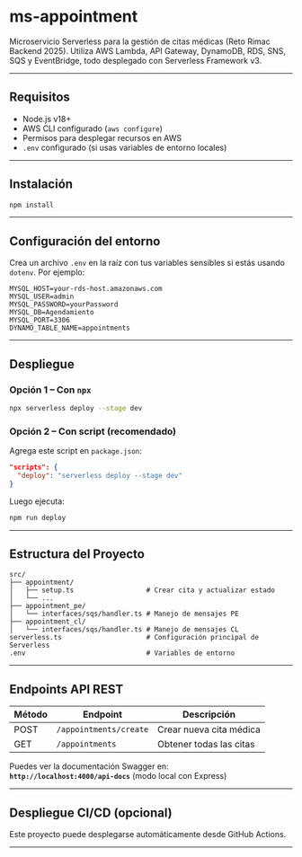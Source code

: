 # ms-appointment

Microservicio Serverless para la gestión de citas médicas (Reto Rimac Backend 2025). Utiliza AWS Lambda, API Gateway, DynamoDB, RDS, SNS, SQS y EventBridge, todo desplegado con Serverless Framework v3.

---

## Requisitos

- Node.js v18+
- AWS CLI configurado (`aws configure`)
- Permisos para desplegar recursos en AWS
- `.env` configurado (si usas variables de entorno locales)

---

## Instalación

```bash
npm install
```

---

## Configuración del entorno

Crea un archivo `.env` en la raíz con tus variables sensibles si estás usando `dotenv`. Por ejemplo:

```env
MYSQL_HOST=your-rds-host.amazonaws.com
MYSQL_USER=admin
MYSQL_PASSWORD=yourPassword
MYSQL_DB=Agendamiento
MYSQL_PORT=3306
DYNAMO_TABLE_NAME=appointments
```

---

## Despliegue

### Opción 1 – Con `npx`

```bash
npx serverless deploy --stage dev
```

### Opción 2 – Con script (recomendado)

Agrega este script en `package.json`:

```json
"scripts": {
  "deploy": "serverless deploy --stage dev"
}
```

Luego ejecuta:

```bash
npm run deploy
```

---

## Estructura del Proyecto

```
src/
├── appointment/
│   ├── setup.ts                  # Crear cita y actualizar estado
│   └── ...                      
├── appointment_pe/
│   └── interfaces/sqs/handler.ts # Manejo de mensajes PE
├── appointment_cl/
│   └── interfaces/sqs/handler.ts # Manejo de mensajes CL
serverless.ts                     # Configuración principal de Serverless
.env                              # Variables de entorno
```

---

## Endpoints API REST

| Método | Endpoint                   | Descripción                     |
|--------|----------------------------|----------------------------------|
| POST   | `/appointments/create`     | Crear nueva cita médica         |
| GET    | `/appointments`            | Obtener todas las citas         |

Puedes ver la documentación Swagger en:  
**`http://localhost:4000/api-docs`** (modo local con Express)

---

## Despliegue CI/CD (opcional)

Este proyecto puede desplegarse automáticamente desde GitHub Actions.

---